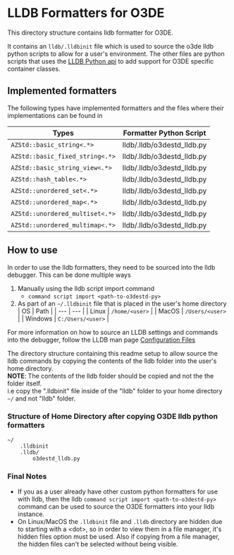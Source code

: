 # LLDB Formatters for O3DE

This directory structure contains lldb formatter for O3DE.

It contains an `lldb/.lldbinit` file which is used to source the o3de lldb python scripts to allow for a user's environment.
The other files are python scripts that uses the [LLDB Python api](https://lldb.llvm.org/use/python-reference.html) to add support for O3DE specific container classes.


## Implemented formatters
The following types have implemented formatters and the files where their implementations can be found in

| Types | Formatter Python Script |
|------|------|
|`AZStd::basic_string<.*>`| lldb/.lldb/o3destd_lldb.py|
|`AZStd::basic_fixed_string<.*>`| lldb/.lldb/o3destd_lldb.py|
|`AZStd::basic_string_view<.*>`| lldb/.lldb/o3destd_lldb.py|
|`AZStd::hash_table<.*>`| lldb/.lldb/o3destd_lldb.py|
|`AZStd::unordered_set<.*>`| lldb/.lldb/o3destd_lldb.py|
|`AZStd::unordered_map<.*>`| lldb/.lldb/o3destd_lldb.py|
|`AZStd::unordered_multiset<.*>`| lldb/.lldb/o3destd_lldb.py|
|`AZStd::unordered_multimap<.*>`| lldb/.lldb/o3destd_lldb.py|


## How to use

In order to use the lldb formatters, they need to be sourced into the lldb debugger.
This can be done multiple ways
1. Manually using the lldb script import command
    *  `command script import <path-to-o3destd-py>`
1. As part of an `~/.lldbinit` file that is placed in the user's home directory
    | OS | Path |
    | --- | --- |
    | Linux | `/home/<user>` |
    | MacOS | `/Users/<user>` |
    | Windows | `C:/Users/<user>` |

For more information on how to source an LLDB settings and commands into the debugger, follow the LLDB man page [Configuration Files](https://lldb.llvm.org/man/lldb.html#configuration-files)

The directory structure containing this readme setup to allow source the lldb commands by copying the contents of the lldb folder into the user's home directory.  
**NOTE**: The contents of the lldb folder should be copied and not the the folder itself.  
i.e copy the ".lldbinit" file inside of the "lldb" folder to your home directory `~/` and not "lldb" folder.

### Structure of Home Directory after copying O3DE lldb python formatters
```
~/
    .lldbinit
    .lldb/
        o3destd_lldb.py
```

### Final Notes

* If you as a user already have other custom python formatters for use with lldb, then the lldb `command script import <path-to-o3destd-py>` command can be used to source the O3DE formatters into your lldb instance.
* On Linux/MacOS the `.lldbinit` file and `.lldb` directory are hidden due to starting with a \<dot>, so in order to view them in a file manager, it's hidden files option must be used. Also if copying from a file manager, the hidden files can't be selected without being visible.
